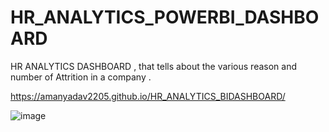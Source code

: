 # HR_ANALYTICS_POWERBI_DASHBOARD
HR ANALYTICS DASHBOARD , that tells about the various reason and number of Attrition in a company .

https://amanyadav2205.github.io/HR_ANALYTICS_BIDASHBOARD/


![image](https://github.com/Amanyadav2205/HR_ANALYTICS_BIDASHBOARD/assets/112774593/0554c471-5547-480f-a291-6f746957c51f)
